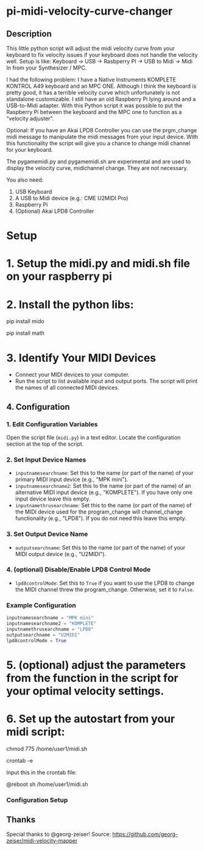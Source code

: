 # pi-midi-velocity-curve-changer
## Description 
This little python script will adjust the midi velocity curve from your keyboard to fix velocity issues if your keyboard does not handle the velocity well. 
Setup is like: Keyboard -> USB -> Rasbperry PI -> USB to Midi -> Midi In from your Synthesizer / MPC.

I had the following problem:
I have a Native Instruments KOMPLETE KONTROL A49 keyboard and an MPC ONE.
Although I think the keyboard is pretty good, it has a terrible velocity curve which unfortunately is not standalone customizable. I still have an old Raspberry Pi lying around and a USB-to-Midi adapter. With this Python script it was possible to put the Raspberry Pi between the keyboard and the MPC one to function as a “velocity adjuster”.

Optional: If you have an Akai LPD8 Controller you can use the prgm_change midi message to manipulate the midi messages from your input device.
With this functionality the script will give you a chance to change midi channel for your keyboard. 

The pygamemidi.py and pygamemidi.sh are experimental and are used to display the velocity curve, midichannel change. They are not necessary.

You also need: 

1. USB Keyboard
2. A USB to Midi device (e.g.: CME U2MIDI Pro)
3. Raspberry Pi
4. (Optional) Akai LPD8 Controller


# Setup 

# 1. Setup the midi.py and midi.sh file on your raspberry pi
# 2. Install the python libs:
   
   pip install mido

   pip install math
# 3. Identify Your MIDI Devices
   - Connect your MIDI devices to your computer.
   - Run the script to list available input and output ports. The script will print the names of all connected MIDI devices.
   

## 4. Configuration

### 1. Edit Configuration Variables

Open the script file (`midi.py`) in a text editor. Locate the configuration section at the top of the script.

### 2. Set Input Device Names

- `inputnamesearchname`: Set this to the name (or part of the name) of your primary MIDI input device (e.g., "MPK mini").
- `inputnamesearchname2`: Set this to the name (or part of the name) of an alternative MIDI input device (e.g., "KOMPLETE"). If you have only one input device leave this empty. 
- `inputnamethrusearchname`: Set this to the name (or part of the name) of the MIDI device used for the program_change will channel_change functionality (e.g., "LPD8"). If you do not need this leave this empty. 

### 3. Set Output Device Name

- `outputsearchname`: Set this to the name (or part of the name) of your MIDI output device (e.g., "U2MIDI").

### 4. (optional) Disable/Enable LPD8 Control Mode

- `lpd8controlMode`: Set this to `True` if you want to use the LPD8 to change the MIDI channel threw the program_change. Otherwise, set it to `False`. 

### Example Configuration

```python
inputnamesearchname = "MPK mini"
inputnamesearchname2 = "KOMPLETE"
inputnamethrusearchname = "LPD8"
outputsearchname = "U2MIDI"
lpd8controlMode = True
```

# 5. (optional) adjust the parameters from the function in the script for your optimal velocity settings.

# 6. Set up the autostart from your midi script:
   
   chmod 775 /home/user1/midi.sh
   
   crontab -e
   
   Input this in the crontab file:
   
   @reboot sh /home/user1/midi.sh

   ### Configuration Setup


## Thanks

Special thanks to @georg-zeiser!
Source: https://github.com/georg-zeiser/midi-velocity-mapper


